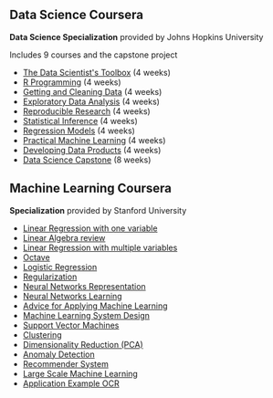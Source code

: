 ## Data Science Coursera

**Data Science Specialization** provided by Johns Hopkins University

Includes 9 courses and the capstone project  

-  [The Data Scientist's Toolbox](link) (4 weeks)
-  [R Programming](link) (4 weeks)
-  [Getting and Cleaning Data](link) (4 weeks)
-  [Exploratory Data Analysis](link) (4 weeks)
-  [Reproducible Research](link) (4 weeks)
-  [Statistical Inference](link) (4 weeks)
-  [Regression Models](link) (4 weeks)
-  [Practical Machine Learning](link) (4 weeks)
-  [Developing Data Products](link) (4 weeks)
-  [Data Science Capstone](link) (8 weeks)


## Machine Learning Coursera
**Specialization** provided by Stanford University

-  [Linear Regression with one variable](link) 
-  [Linear Algebra review](link) 
-  [Linear Regression with multiple variables](link) 
-  [Octave](link) 
-  [Logistic Regression](link) 
-  [Regularization](link) 
-  [Neural Networks Representation](link) 
-  [Neural Networks Learning](link) 
-  [Advice for Applying Machine Learning](link) 
-  [Machine Learning System Design](link) 
-  [Support Vector Machines](link) 
-  [Clustering](link) 
-  [Dimensionality Reduction (PCA)](link) 
-  [Anomaly Detection](link) 
-  [Recommender System](link) 
-  [Large Scale Machine Learning](link) 
-  [Application Example OCR](link)











